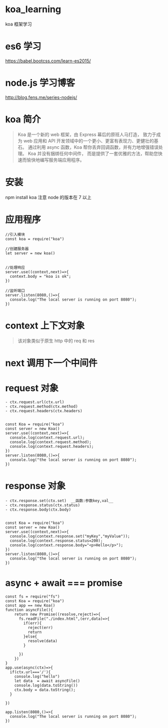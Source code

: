 # koa_learning
koa 框架学习

# es6 学习
https://babel.bootcss.com/learn-es2015/

# node.js 学习博客

http://blog.fens.me/series-nodejs/

# koa 简介
>Koa 是一个新的 web 框架，由 Express 幕后的原班人马打造， 致力于成为 web 应用和 API 开发领域中的一个更小、更富有表现力、更健壮的基石。
通过利用 async 函数，Koa 帮你丢弃回调函数，并有力地增强错误处理。 
Koa 并没有捆绑任何中间件， 而是提供了一套优雅的方法，帮助您快速而愉快地编写服务端应用程序。


# 安装
npm install koa  注意 node 的版本在 7 以上


# 应用程序
```
//引入模块
const koa = require("koa")

//创建服务器
let server = new koa()


//处理响应
server.use((context,next)=>{
  context.body = "koa is ok";
})

//监听端口
server.listen(8080,()=>{
  console.log("The local server is running on port 8080");
})
```


# context 上下文对象
> 该对象类似于原生 http 中的 req 和 res

# next 调用下一个中间件

# request 对象
```
- ctx.request.url(ctx.url)
- ctx.request.method(ctx.method)
- ctx.request.headers(ctx.headers)


const Koa = require("koa")
const server = new Koa()
server.use((context,next)=>{
  console.log(context.request.url);
  console.log(context.request.method);
  console.log(context.request.headers);
})
server.listen(8080,()=>{
  console.log("the local server is running on port 8080");
})
```

# response 对象
```
- ctx.response.set(ctx.set)  __函数:参数key,val__
- ctx.response.status(ctx.status)
- ctx.response.body(ctx.body)  


const Koa = require("koa")
const server = new Koa()
server.use((context,next)=>{
  console.log(context.response.set("myKey","myValue"));
  console.log(context.response.status=200);
  console.log(context.response.body="<p>Hello</p>");
})
server.listen(8080,()=>{
  console.log("the local server is running on port 8080");
})
```

# async + await === promise
```
const fs = require("fs")
const Koa = require("koa")
const app == new Koa()
function asyncFile(){
    return new Promise((resolve,reject)=>{
      fs.readFile("./index.html",(err,data)=>{
        if(err){
          reject(err)
          return 
        }else{
          resolve(data)
        }

      })
    })
}
app.use(async(ctx)=>{
  if(ctx.url==='/'){
    console.log("hello")
    let data  = await asyncFile()
    console.log(data.toString())
    ctx.body = data.toString();
  }

})

app.listen(8080,()=>{
  console.log("The local server is running on port 8080");
})
```
